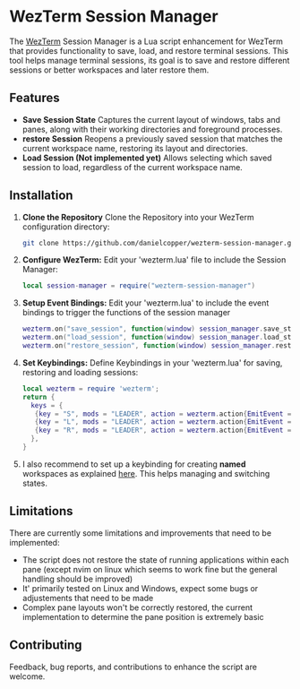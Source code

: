 # WezTerm Session Manager

The [WezTerm](https://wezfurlong.org/wezterm/) Session Manager is a Lua script
enhancement for WezTerm that provides functionality to save, load, and restore
terminal sessions. This tool helps manage terminal sessions, its goal is to save
and restore different sessions or better workspaces and later restore them.

## Features

- **Save Session State** Captures the current layout of windows, tabs and panes,
  along with their working directories and foreground processes.
- **restore Session** Reopens a previously saved session that matches the
  current workspace name, restoring its layout and directories.
- **Load Session (Not implemented yet)** Allows selecting which saved session to
  load, regardless of the current workspace name.

## Installation

1. **Clone the Repository** Clone the Repository into your WezTerm configuration
   directory:

   ```bash
   git clone https://github.com/danielcopper/wezterm-session-manager.git ~/.config/wezterm/wezterm-session-manager
   ```

2. **Configure WezTerm:** Edit your 'wezterm.lua' file to include the Session
   Manager:

   ```lua
   local session-manager = require("wezterm-session-manager")
   ```

3. **Setup Event Bindings:** Edit your 'wezterm.lua' to include the event
   bindings to trigger the functions of the session manager

   ```lua
   wezterm.on("save_session", function(window) session_manager.save_state(window) end)
   wezterm.on("load_session", function(window) session_manager.load_state(window) end)
   wezterm.on("restore_session", function(window) session_manager.restore_state(window) end)
   ```

4. **Set Keybindings:** Define Keybindings in your 'wezterm.lua' for saving,
   restoring and loading sessions:

   ```lua
   local wezterm = require 'wezterm';
   return {
     keys = {
      {key = "S", mods = "LEADER", action = wezterm.action{EmitEvent = "save_session"}},
      {key = "L", mods = "LEADER", action = wezterm.action{EmitEvent = "load_session"}},
      {key = "R", mods = "LEADER", action = wezterm.action{EmitEvent = "restore_session"}},
     },
   }
   ```

5. I also recommend to set up a keybinding for creating **named** workspaces as
   explained
   [here](https://wezfurlong.org/wezterm/config/lua/keyassignment/SwitchToWorkspace.html).
   This helps managing and switching states.

## Limitations

There are currently some limitations and improvements that need to be
implemented:

- The script does not restore the state of running applications within each pane
  (except nvim on linux which seems to work fine but the general handling should
  be improved)
- It' primarily tested on Linux and Windows, expect some bugs or adjustements
  that need to be made
- Complex pane layouts won't be correctly restored, the current implementation
  to determine the pane position is extremely basic

## Contributing

Feedback, bug reports, and contributions to enhance the script are welcome.
